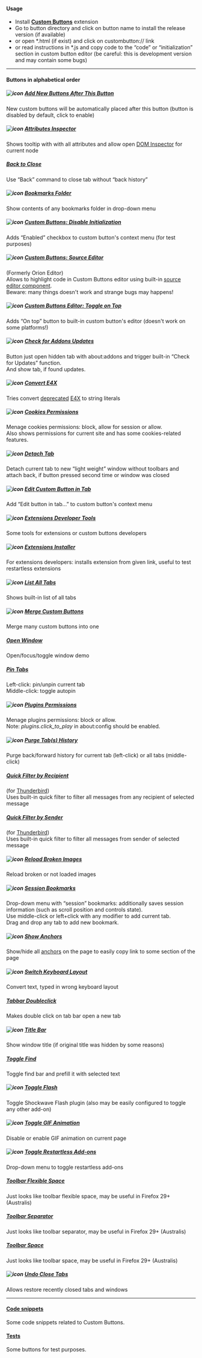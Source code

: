 ﻿#### Usage
* Install **[Custom Buttons](https://addons.mozilla.org/addon/custom-buttons/)** extension
* Go to button directory and click on button name to install the release version (if available)
* or open *.html (if exist) and click on custombutton:// link
* or read instructions in *.js and copy code to the “code” or “initialization” section in custom button editor (be careful: this is development version and may contain some bugs)

<hr>

#### Buttons in alphabetical order

##### ![icon](https://raw.github.com/Infocatcher/Custom_Buttons/master/Add_New_Buttons_After_This_Button/icon.png)&nbsp;[Add New Buttons After This Button](Add_New_Buttons_After_This_Button)
New custom buttons will be automatically placed after this button (button is disabled by default, click to enable)

##### ![icon](https://raw.github.com/Infocatcher/Custom_Buttons/master/Attributes_Inspector/icon.png)&nbsp;[Attributes Inspector](Attributes_Inspector)
Shows tooltip with with all attributes and allow open [DOM Inspector](https://addons.mozilla.org/addon/dom-inspector-6622/) for current node

##### [Back to Close](Back_to_Close)
Use “Back” command to close tab without “back history”

##### ![icon](https://raw.github.com/Infocatcher/Custom_Buttons/master/Bookmarks_Folder/icon.png)&nbsp;[Bookmarks Folder](Bookmarks_Folder)
Show contents of any bookmarks folder in drop-down menu

##### ![icon](https://raw.github.com/Infocatcher/Custom_Buttons/master/CB_Disable_Initialization/icon.png)&nbsp;[Custom Buttons: Disable Initialization](CB_Disable_Initialization)
Adds “Enabled” checkbox to custom button's context menu (for test purposes)

##### ![icon](https://raw.github.com/Infocatcher/Custom_Buttons/master/CB_Source_Editor/icon.png)&nbsp;[Custom Buttons: Source Editor](CB_Source_Editor)
(Formerly Orion Editor)
<br>Allows to highlight code in Custom Buttons editor using built-in [source editor component](https://developer.mozilla.org/en-US/docs/Tools/Editor).
<br>Beware: many things doesn't work and strange bugs may happens!

##### ![icon](https://raw.github.com/Infocatcher/Custom_Buttons/master/CB_Editor_Toggle_on_Top/icons/icon.png)&nbsp;[Custom Buttons Editor: Toggle on Top](CB_Editor_Toggle_on_Top)
Adds “On top” button to built-in custom button's editor (doesn't work on some platforms!)

##### ![icon](https://raw.github.com/Infocatcher/Custom_Buttons/master/Check_for_Addons_Updates/icon.png)&nbsp;[Check for Addons Updates](Check_for_Addons_Updates)
Button just open hidden tab with about:addons and trigger built-in “Check for Updates” function.
<br>And show tab, if found updates.

##### ![icon](https://raw.github.com/Infocatcher/Custom_Buttons/master/Convert_E4X/icon.png)&nbsp;[Convert E4X](Convert_E4X)
Tries convert [deprecated](http://custombuttons.sf.net/forum/viewtopic.php?f=2&t=365) [E4X](https://developer.mozilla.org/en-US/docs/E4X) to string literals

##### ![icon](https://raw.github.com/Infocatcher/Custom_Buttons/master/Cookies_Permissions/icons/icon.png)&nbsp;[Cookies Permissions](Cookies_Permissions)
Menage cookies permissions: block, allow for session or allow.
<br>Also shows permissions for current site and has some cookies-related features.

##### ![icon](https://raw.github.com/Infocatcher/Custom_Buttons/master/Detach_Tab/icon.png)&nbsp;[Detach Tab](Detach_Tab)
Detach current tab to new “light weight” window without toolbars and attach back, if button pressed second time or window was closed

##### ![icon](https://raw.github.com/Infocatcher/Custom_Buttons/master/Edit_Custom_Button_in_Tab/icon.png)&nbsp;[Edit Custom Button in Tab](Edit_Custom_Button_in_Tab)
Add “Edit button in tab…” to custom button's context menu

##### ![icon](https://raw.github.com/Infocatcher/Custom_Buttons/master/Extensions_Developer_Tools/icon.png)&nbsp;[Extensions Developer Tools](Extensions_Developer_Tools)
Some tools for extensions or custom buttons developers

##### ![icon](https://raw.github.com/Infocatcher/Custom_Buttons/master/Extensions_Installer/icon.png)&nbsp;[Extensions Installer](Extensions_Installer)
For extensions developers: installs extension from given link, useful to test restartless extensions

##### ![icon](https://raw.github.com/Infocatcher/Custom_Buttons/master/List_All_Tabs/icon.png)&nbsp;[List All Tabs](List_All_Tabs)
Shows built-in list of all tabs

##### ![icon](https://raw.github.com/Infocatcher/Custom_Buttons/master/Merge_Custom_Buttons/icon.png)&nbsp;[Merge Custom Buttons](Merge_Custom_Buttons)
Merge many custom buttons into one

##### [Open Window](Open_Window)
Open/focus/toggle window demo

##### [Pin Tabs](Pin_Tabs)
Left-click: pin/unpin current tab
<br>Middle-click: toggle autopin

##### ![icon](https://raw.github.com/Infocatcher/Custom_Buttons/master/Plugins_Permissions/icons/icon.png)&nbsp;[Plugins Permissions](Plugins_Permissions)
Menage plugins permissions: block or allow.
<br>Note: *plugins.click_to_play* in about:config should be enabled.

##### ![icon](https://raw.github.com/Infocatcher/Custom_Buttons/master/Purge_Tabs_History/icon.png)&nbsp;[Purge Tab(s) History](Purge_Tabs_History)
Purge back/forward history for current tab (left-click) or all tabs (middle-click)

##### [Quick Filter by Recipient](Quick_Filter_by_Recipient)
(for <a href="http://getthunderbird.com/">Thunderbird</a>)
<br>Uses built-in quick filter to filter all messages from any recipient of selected message

##### [Quick Filter by Sender](Quick_Filter_by_Sender)
(for <a href="http://getthunderbird.com/">Thunderbird</a>)
<br>Uses built-in quick filter to filter all messages from sender of selected message

##### ![icon](https://raw.github.com/Infocatcher/Custom_Buttons/master/Reload_Broken_Images/icon.png)&nbsp;[Reload Broken Images](Reload_Broken_Images)
Reload broken or not loaded images

##### ![icon](https://raw.github.com/Infocatcher/Custom_Buttons/master/Session_Bookmarks/icon.png)&nbsp;[Session Bookmarks](Session_Bookmarks)
Drop-down menu with “session” bookmarks: additionally saves session information (such as scroll position and controls state).
<br>Use middle-click or left+click with any modifier to add current tab.
<br>Drag and drop any tab to add new bookmark.

##### ![icon](https://raw.github.com/Infocatcher/Custom_Buttons/master/Show_Anchors/icon.png)&nbsp;[Show Anchors](Show_Anchors)
Show/hide all <a href="https://en.wikipedia.org/wiki/HTML_element#Anchor">anchors</a> on the page to easily copy link to some section of the page

##### ![icon](https://raw.github.com/Infocatcher/Custom_Buttons/master/Switch_Keyboard_Layout/icon.png)&nbsp;[Switch Keyboard Layout](Switch_Keyboard_Layout)
Convert text, typed in wrong keyboard layout

##### [Tabbar Doubleclick](Tabbar_Doubleclick)
Makes double click on tab bar open a new tab

##### ![icon](https://raw.github.com/Infocatcher/Custom_Buttons/master/Title_Bar/icon.png)&nbsp;[Title Bar](Title_Bar)
Show window title (if original title was hidden by some reasons)

##### [Toggle Find](Toggle_Find)
Toggle find bar and prefill it with selected text

##### ![icon](https://raw.github.com/Infocatcher/Custom_Buttons/master/Toggle_Flash/icon.png)&nbsp;[Toggle Flash](Toggle_Flash)
Toggle Shockwave Flash plugin (also may be easily configured to toggle any other add-on)

##### ![icon](https://raw.github.com/Infocatcher/Custom_Buttons/master/Toggle_GIF_Animation/icon.png)&nbsp;[Toggle GIF Animation](Toggle_GIF_Animation)
Disable or enable GIF animation on current page

##### ![icon](https://raw.github.com/Infocatcher/Custom_Buttons/master/Toggle_Restartless_Add-ons/icon.png)&nbsp;[Toggle Restartless Add-ons](Toggle_Restartless_Add-ons)
Drop-down menu to toggle restartless add-ons

##### [Toolbar Flexible Space](Toolbar_Flexible_Space)
Just looks like toolbar flexible space, may be useful in Firefox 29+ (Australis)

##### [Toolbar Separator](Toolbar_Separator)
Just looks like toolbar separator, may be useful in Firefox 29+ (Australis)

##### [Toolbar Space](Toolbar_Space)
Just looks like toolbar space, may be useful in Firefox 29+ (Australis)

##### ![icon](https://raw.github.com/Infocatcher/Custom_Buttons/master/Undo_Close_Tabs/icons/icon.png)&nbsp;[Undo Close Tabs](Undo_Close_Tabs)
Allows restore recently closed tabs and windows

<hr>

#### [Code snippets](code_snippets)
Some code snippets related to Custom Buttons.

#### [Tests](tests)
Some buttons for test purposes.